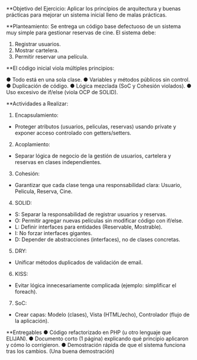 **Objetivo del Ejercicio:
Aplicar los principios de arquitectura y buenas prácticas para mejorar un sistema inicial lleno de malas prácticas.


**Planteamiento:
Se entrega un código base defectuoso de un sistema muy simple para gestionar reservas de cine. El sistema debe:


1.	Registrar usuarios.
2.	Mostrar cartelera.
3.	Permitir reservar una película.

**El código inicial viola múltiples principios:

●	Todo está en una sola clase.
●	Variables y métodos públicos sin control.
●	Duplicación de código.
●	Lógica mezclada (SoC y Cohesión violados).
●	Uso excesivo de if/else (viola OCP de SOLID).

**Actividades a Realizar:
1.	Encapsulamiento:
- Proteger atributos (usuarios, peliculas, reservas) usando private y exponer acceso controlado con getters/setters.

2.	Acoplamiento:
- Separar lógica de negocio de la gestión de usuarios, cartelera y reservas en clases independientes.

3.	Cohesión:
- Garantizar que cada clase tenga una responsabilidad clara: Usuario, Pelicula, Reserva, Cine.

4.	SOLID:
- S: Separar la responsabilidad de registrar usuarios y reservas.
- O: Permitir agregar nuevas películas sin modificar código con if/else.
- L: Definir interfaces para entidades (Reservable, Mostrable).
- I: No forzar interfaces gigantes.
- D: Depender de abstracciones (interfaces), no de clases concretas.

5.	DRY:
- Unificar métodos duplicados de validación de email.

6.	KISS:
- Evitar lógica innecesariamente complicada (ejemplo: simplificar el foreach).
7.	SoC:
- Crear capas: Modelo (clases), Vista (HTML/echo), Controlador (flujo de la aplicación).


**Entregables
●	Código refactorizado en PHP (u otro lenguaje que ELIJAN).
●	Documento corto (1 página) explicando qué principio aplicaron y cómo lo corrigieron.
●	Demostración rápida de que el sistema funciona tras los cambios. (Una buena demostración)

